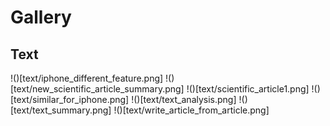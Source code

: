 # Gallery
## Text
!()[text/iphone_different_feature.png]
!()[text/new_scientific_article_summary.png]
!()[text/scientific_article1.png]
!()[text/similar_for_iphone.png]
!()[text/text_analysis.png]
!()[text/text_summary.png]
!()[text/write_article_from_article.png]